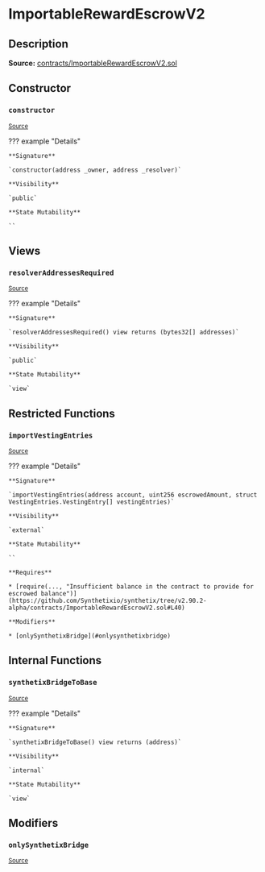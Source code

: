 # ImportableRewardEscrowV2

## Description

**Source:** [contracts/ImportableRewardEscrowV2.sol](https://github.com/Synthetixio/synthetix/tree/v2.90.2-alpha/contracts/ImportableRewardEscrowV2.sol)

## Constructor

### `constructor`

<sub>[Source](https://github.com/Synthetixio/synthetix/tree/v2.90.2-alpha/contracts/ImportableRewardEscrowV2.sol#L14)</sub>

??? example "Details"

    **Signature**

    `constructor(address _owner, address _resolver)`

    **Visibility**

    `public`

    **State Mutability**

    ``

## Views

### `resolverAddressesRequired`

<sub>[Source](https://github.com/Synthetixio/synthetix/tree/v2.90.2-alpha/contracts/ImportableRewardEscrowV2.sol#L18)</sub>

??? example "Details"

    **Signature**

    `resolverAddressesRequired() view returns (bytes32[] addresses)`

    **Visibility**

    `public`

    **State Mutability**

    `view`

## Restricted Functions

### `importVestingEntries`

<sub>[Source](https://github.com/Synthetixio/synthetix/tree/v2.90.2-alpha/contracts/ImportableRewardEscrowV2.sol#L31)</sub>

??? example "Details"

    **Signature**

    `importVestingEntries(address account, uint256 escrowedAmount, struct VestingEntries.VestingEntry[] vestingEntries)`

    **Visibility**

    `external`

    **State Mutability**

    ``

    **Requires**

    * [require(..., "Insufficient balance in the contract to provide for escrowed balance")](https://github.com/Synthetixio/synthetix/tree/v2.90.2-alpha/contracts/ImportableRewardEscrowV2.sol#L40)

    **Modifiers**

    * [onlySynthetixBridge](#onlysynthetixbridge)

## Internal Functions

### `synthetixBridgeToBase`

<sub>[Source](https://github.com/Synthetixio/synthetix/tree/v2.90.2-alpha/contracts/ImportableRewardEscrowV2.sol#L25)</sub>

??? example "Details"

    **Signature**

    `synthetixBridgeToBase() view returns (address)`

    **Visibility**

    `internal`

    **State Mutability**

    `view`

## Modifiers

### `onlySynthetixBridge`

<sub>[Source](https://github.com/Synthetixio/synthetix/tree/v2.90.2-alpha/contracts/ImportableRewardEscrowV2.sol#L50)</sub>
